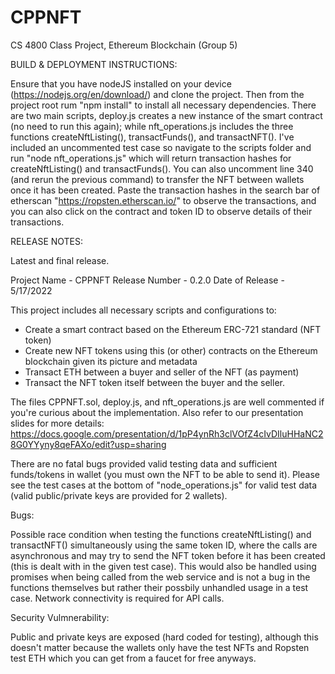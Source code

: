 # CPPNFT
CS 4800 Class Project, Ethereum Blockchain (Group 5)

BUILD & DEPLOYMENT INSTRUCTIONS:

Ensure that you have nodeJS installed on your device (https://nodejs.org/en/download/) and clone the project. Then from the project root rum "npm install" to install all necessary dependencies. There are two main scripts, deploy.js creates a new instance of the smart contract (no need to run this again); while nft_operations.js includes the three functions createNftListing(), transactFunds(), and transactNFT(). I've included an uncommented test case so navigate to the scripts folder and run "node nft_operations.js" which will return transaction hashes for createNftListing() and transactFunds(). You can also uncomment line 340 (and rerun the previous command) to transfer the NFT between wallets once it has been created. Paste the transaction hashes in the search bar of etherscan "https://ropsten.etherscan.io/" to observe the transactions, and you can also click on the contract and token ID to observe details of their transactions.

RELEASE NOTES:

Latest and final release.

Project Name - CPPNFT
Release Number - 0.2.0
Date of Release - 5/17/2022

This project includes all necessary scripts and configurations to:

- Create a smart contract based on the Ethereum ERC-721 standard (NFT token)
- Create new NFT tokens using this (or other) contracts on the Ethereum blockchain given its picture and metadata
- Transact ETH between a buyer and seller of the NFT (as payment)
- Transact the NFT token itself between the buyer and the seller. 
 
The files CPPNFT.sol, deploy.js, and nft_operations.js are well commented if you're curious about the implementation. Also refer to our presentation slides for more details: https://docs.google.com/presentation/d/1pP4ynRh3clVOfZ4cIvDIluHHaNC28G0YYyny8qeFAXo/edit?usp=sharing

There are no fatal bugs provided valid testing data and sufficient funds/tokens in wallet (you must own the NFT to be able to send it). Please see the test cases at the bottom of "node_operations.js" for valid test data (valid public/private keys are provided for 2 wallets).

Bugs:

Possible race condition when testing the functions createNftListing() and transactNFT() simultaneously using the same token ID, where the calls are asynchronous and may try to send the NFT token before it has been created (this is dealt with in the given test case). This would also be handled using promises when being called from the web service and is not a bug in the functions themselves but rather their possbily unhandled usage in a test case. Network connectivity is required for API calls.

Security Vulmnerability:

Public and private keys are exposed (hard coded for testing), although this doesn't matter because the wallets only have the test NFTs and Ropsten test ETH which you can get from a faucet for free anyways.
